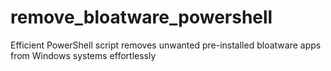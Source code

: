 # remove_bloatware_powershell
Efficient PowerShell script removes unwanted pre-installed bloatware apps from Windows systems effortlessly
